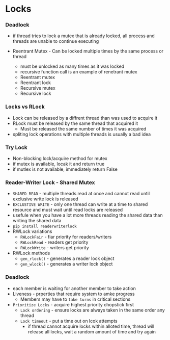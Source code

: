 # Locks 

### Deadlock

- if thread tries to lock a mutex that is already locked, all process and threads are unable to continue executing

- Reentrant Mutex - Can be locked multiple times by the same process or thread
  - must be unlocked as many times as it was locked
  - recursive function call is an example of renetrant mutex
  - Reentrant mutex
  - Reentrant lock
  - Recursive mutex
  - Recursive lock

### Locks vs RLock

- Lock can be released by a diffrent thread than was used to acquire it
- RLock must be released by the same thread that acquired it
  - Must be released the same number of times it was acquired
- spliting lock operations with multiple threads is usually a bad idea


### Try Lock
- Non-blocking lock/acquire method for mutex
- if mutex is available, locak it and return true
- if mutlex is not available, immediately return False


### Reader-Writer Lock - Shared Mutex

- `SHARED READ` - multiple threads read at once and cannot read until exclusive write lock is released
- `EXCLUSTIVE WRITE` - only one thread can write at a time to shared resource and must wait until read locks are released
- usefule when you have a lot more threads reading the shared data than writing the shared data
- `pip install readerwriterlock`
- RWLock variations
  - `RWLockFair` - fiar priority for readers/writers
  - `RWLockRead` - readers get priority
  - `RWLockWrite` - writers get priority
- RWLock methods
  - `gen_rlock()` - generates a reader lock object
  - `gen_wlock()` - generates a writer lock object

### Deadlock

- each member is waiting for another member to take action
- Liveness - prperties that require system to amke progress
  - Members may have to `take turns` in critical sections
- `Prioritize Locks` - acquire highest priority chopstick first
  - `Lock ordering` - ensure locks are always taken in the same order any thread
  - `Lock timeout` - put a time out on lcok attempts
    - if thread cannot acquire locks within alloted time, thread will release all locks, wait a random amount of time and try again
    



